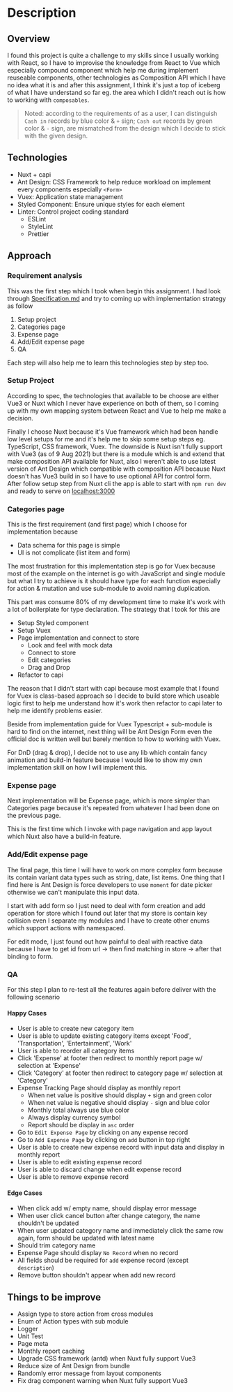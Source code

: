 # Description

## Overview

I found this project is quite a challenge to my skills since I usually working with React, so I have to improvise the knowledge from React to Vue which especially compound component which help me during implement reuseable components, other technologies as Composition API which I have no idea what it is and after this assignment, I think it's just a top of iceberg of what I have understand so far eg. the area which I didn't reach out is how to working with `composables`.

> Noted: according to the requirements of as a user, I can distinguish `Cash in` records by blue color & `+` sign; `Cash out` records by green color & `-` sign, are mismatched from the design which I decide to stick with the given design.

## Technologies

- Nuxt + capi
- Ant Design: CSS Framework to help reduce workload on implement every components especially `<Form>`
- Vuex: Application state management
- Styled Component: Ensure unique styles for each element
- Linter: Control project coding standard
  - ESLint
  - StyleLint
  - Prettier

## Approach

### Requirement analysis

This was the first step which I took when begin this assignment. I had look through [Specification.md](/Specification.md) and try to coming up with implementation strategy as follow

1. Setup project
2. Categories page
3. Expense page
4. Add/Edit expense page
5. QA

Each step will also help me to learn this technologies step by step too.

### Setup Project

According to spec, the technologies that available to be choose are either Vue3 or Nuxt which I never have experience on both of them, so I coming up with my own mapping system between React and Vue to help me make a decision.

Finally I choose Nuxt because it's Vue framework which had been handle low level setups for me and it's help me to skip some setup steps eg. TypeScript, CSS framework, Vuex. The downside is Nuxt isn't fully support with Vue3 (as of 9 Aug 2021) but there is a module which is and extend that make composition API available for Nuxt, also I weren't able to use latest version of Ant Design which compatible with composition API because Nuxt doesn't has Vue3 build in so I have to use optional API for control form. After follow setup step from Nuxt cli the app is able to start with `npm run dev` and ready to serve on [localhost:3000](http://localhost:3000)

### Categories page

This is the first requirement (and first page) which I choose for implementation because

- Data schema for this page is simple
- UI is not complicate (list item and form)

The most frustration for this implementation step is go for Vuex because most of the example on the internet is go with JavaScript and single module but what I try to achieve is it should have type for each function especially for action & mutation and use sub-module to avoid naming duplication.

This part was consume 80% of my development time to make it's work with a lot of boilerplate for type declaration. The strategy that I took for this are

- Setup Styled component
- Setup Vuex
- Page implementation and connect to store
  - Look and feel with mock data
  - Connect to store
  - Edit categories
  - Drag and Drop
- Refactor to capi

The reason that I didn't start with capi because most example that I found for Vuex is class-based approach so I decide to build store which useable logic first to help me understand how it's work then refactor to capi later to help me identify problems easier.

Beside from implementation guide for Vuex Typescript + sub-module is hard to find on the internet, next thing will be Ant Design Form even the official doc is written well but barely mention to how to working with Vuex.

For DnD (drag & drop), I decide not to use any lib which contain fancy animation and build-in feature because I would like to show my own implementation skill on how I will implement this.

### Expense page

Next implementation will be Expense page, which is more simpler than Categories page because it's repeated from whatever I had been done on the previous page.

This is the first time which I invoke with page navigation and app layout which Nuxt also have a build-in feature.

### Add/Edit expense page

The final page, this time I will have to work on more complex form because its contain variant data types such as string, date, list items.
One thing that I find here is Ant Design is force developers to use `moment` for date picker otherwise we can't manipulate this input data.

I start with add form so I just need to deal with form creation and add operation for store which I found out later that my store is contain key collision even I separate my modules and I have to create other enums which support actions with namespaced.

For edit mode, I just found out how painful to deal with reactive data because I have to get id from url → then find matching in store → after that binding to form.

### QA

For this step I plan to re-test all the features again before deliver with the following scenario

#### Happy Cases

- User is able to create new category item
- User is able to update existing category items except 'Food', 'Transportation', 'Entertainment', 'Work'
- User is able to reorder all category items
- Click 'Expense' at footer then redirect to monthly report page w/ selection at 'Expense'
- Click 'Category' at footer then redirect to category page w/ selection at 'Category'
- Expense Tracking Page should display as monthly report
  - When net value is positive should display `+` sign and green color
  - When net value is negative should display `-` sign and blue color
  - Monthly total always use blue color
  - Always display currency symbol
  - Report should be display in `asc` order
- Go to `Edit Expense Page` by clicking on any expense record
- Go to `Add Expense Page` by clicking on `add` button in top right
- User is able to create new expense record with input data and display in monthly report
- User is able to edit existing expense record
- User is able to discard change when edit expense record
- User is able to remove expense record

#### Edge Cases

- When click add w/ empty name, should display error message
- When user click cancel button after change category, the name shouldn't be updated
- When user updated category name and immediately click the same row again, form should be updated with latest name
- Should trim category name
- Expense Page should display `No Record` when no record
- All fields should be required for `add` expense record (except `description`)
- Remove button shouldn't appear when add new record

## Things to be improve

- Assign type to store action from cross modules
- Enum of Action types with sub module
- Logger
- Unit Test
- Page meta
- Monthly report caching
- Upgrade CSS framework (antd) when Nuxt fully support Vue3
- Reduce size of Ant Design from bundle
- Randomly error message from layout components
- Fix drag component warning when Nuxt fully support Vue3
